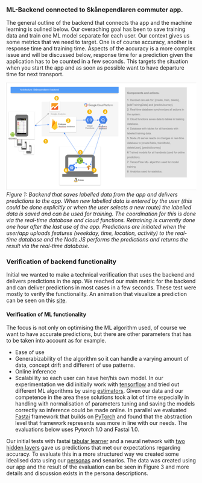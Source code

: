 ### ML-Backend connected to Skånependlaren commuter app.
The general outline of the backend  that connects tha app and the machine learning is oulined below. Our overaching goal has been to save training data and train one ML model separate for each user. Our context gives us some metrics that we need to target. One is of course accuracy, another is response time and training time. Aspects of the accuracy is a more complex issue and will be discussed below, response time for a prediction given the application has to be counted in a few seconds. This targets the situation when you start the app and as soon as possible want to have departure time for next transport.


![Backend](images/backend_skanependlaren.png)
*Figure 1: Backend that saves labelled data from the app and delivers predictions to the app. When new labelled data is entered by the user (this could be done explicitly or when the user selects a new route) the labelled data is saved and can be used for training. The coordination for this is done via the real-time database and cloud functions. Retraining is currently done one hour after the last use of the app. Predictions are initiated when the user/app uploads features (weekday, time, location, activity) to the real-time database and the Node.JS performs the predictions and returns the result via the real-time database.*

### Verification of backend functionality
Initial we wanted to make a technical verification that uses the backend and delivers predictions in the app. We reached our main metric for the backend and can deliver predictions in most cases in a few seconds. These test were mostly to verify the functionality. An animation that visualize a prediction can be seen on this [site](https://skanependlaren.firebaseapp.com/).

#### Verification of ML functionality
The focus is not only on optimising the ML algorithm used, of course we want to have accurate predictions, but there are other parameters that has to be taken into account as for example.
* Ease of use
* Generabizability of the algorithm so it can handle a varying amount of data, concept drift and different of use patterns.
* Online inference
* Scalability so each user can have her/his own model.
In our experimentation we did initially work with [tensorflow](https://www.tensorflow.org) and tried out different ML algorithms by using [estimators](https://www.tensorflow.org/guide/estimators). Given our data and our competence in the area these solutions took a lot of time especially in handling with normalisation of parameters tuning and saving the models correctly so inference could be made online. In parallel we evaluated [Fastai](https://www.fast.ai/) framework that builds on [PyTorch](https://pytorch.org/) and found that the abstraction level that framework represents was more in line with our needs. The evaluations below uses Pytorch 1.0 and Fastai 1.0.

Our initial tests with fastai [tabular learner](https://docs.fast.ai/tabular.html) and a neural network with [two hidden layers](ml/baseline.ipynb) gave us predictions that met our expectations regarding accuracy. To evaluate this in a more structured way we created some idealised data using our [personas](#Personas) and senarios. The data was created using our app and the result of the evaluation can be seen in Figure 3 and more details and discussion exists in the persona descriptions.
